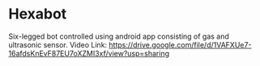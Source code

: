 # Hexabot
Six-legged bot controlled using android app consisting of gas and ultrasonic sensor.
Video Link:
https://drive.google.com/file/d/1VAFXUe7-16afdsKnEvF87EU7oXZMI3xf/view?usp=sharing
